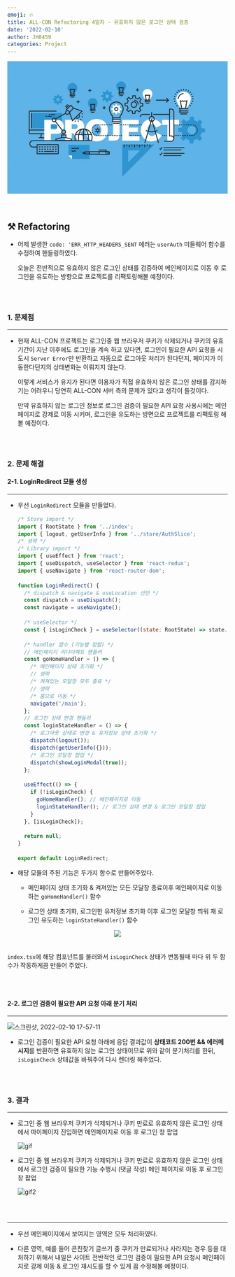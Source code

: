 ```yaml
---
emoji: 🔥
title: ALL-CON Refactoring 4일차 - 유효하지 않은 로그인 상태 검증
date: '2022-02-10'
author: JH8459
categories: Project
---
```


![github-blog.png](../../../assets/common/project.jpeg)

<br>

## ⚒️ Refactoring

- 어제 발생한 `code: 'ERR_HTTP_HEADERS_SENT` 에러는 `userAuth` 미들웨어 함수를 수정하여 핸들링하였다.

  오늘은 전반적으로 유효하지 않은 로그인 상태를 검증하여 메인페이지로 이동 후 로그인을 유도하는 방향으로 프로젝트를 리팩토링해볼 예정이다.

<br>
<br>

### 1. 문제점

---

- 현재 ALL-CON 프로젝트는 로그인중 웹 브라우저 쿠키가 삭제되거나 쿠키의 유효기간이 지난 이후에도 로그인을 계속 하고 있다면, 로그인이 필요한 API 요청을 시도시 `Server Error`만 반환하고 자동으로 로그아웃 처리가 된다던지, 페이지가 이동한다던지의 상태변화는 이뤄지지 않는다.

  이렇게 서비스가 유지가 된다면 이용자가 직접 유효하지 않은 로그인 상태를 감지하기는 어려우니 당연히 ALL-CON 서버 측의 문제가 있다고 생각이 들것이다.

  만약 유효하지 않는 로그인 정보로 로그인 검증이 필요한 API 요청 사용시에는 메인페이지로 강제로 이동 시키며, 로그인을 유도하는 방면으로 프로젝트를 리팩토링 해 볼 예정이다.

<br>
<br>

### 2. 문제 해결

#### 2-1. LoginRedirect 모듈 생성

---

- 우선 `LoginRedirect` 모듈을 만들었다.

  ```js
  /* Store import */
  import { RootState } from '../index';
  import { logout, getUserInfo } from '../store/AuthSlice';
  /* 생략 */
  /* Library import */
  import { useEffect } from 'react';
  import { useDispatch, useSelector } from 'react-redux';
  import { useNavigate } from 'react-router-dom';

  function LoginRedirect() {
    /* dispatch & navigate & useLocation 선언 */
    const dispatch = useDispatch();
    const navigate = useNavigate();

    /* useSelector */
    const { isLoginCheck } = useSelector((state: RootState) => state.auth);

    /* handler 함수 (기능별 정렬) */
    // 메인페이지 리다이렉트 핸들러
    const goHomeHandler = () => {
      /* 메인페이지 상태 초기화 */
      // 생략
      /* 켜져있는 모달창 모두 종료 */
      // 생략
      /* 홈으로 이동 */
      navigate('/main');
    };
    // 로그인 상태 변경 핸들러
    const loginStateHandler = () => {
      /* 로그아웃 상태로 변경 & 유저정보 상태 초기화 */
      dispatch(logout());
      dispatch(getUserInfo({}));
      /* 로그인 모달창 팝업 */
      dispatch(showLoginModal(true));
    };

    useEffect(() => {
      if (!isLoginCheck) {
        goHomeHandler(); // 메인페이지로 이동
        loginStateHandler(); // 로그인 상태 변경 & 로그인 모달창 팝업
      }
    }, [isLoginCheck]);

    return null;
  }

  export default LoginRedirect;
  ```

- 해당 모듈의 주된 기능은 두가지 함수로 만들어주었다.
  - 메인페이지 상태 초기화 & 켜져있는 모든 모달창 종료이후 메인페이지로 이동하는 `goHomeHandler()` 함수

  - 로그인 상태 초기화, 로그인한 유저정보 초기화 이후 로그인 모달창 띄워 재 로그인 유도하는 `loginStateHandler()` 함수

<center><img src="https://user-images.githubusercontent.com/83164003/153373384-2d37e9d0-f59b-4c11-ad77-6981f3356d4e.png"/></center><br>

`index.tsx`에 해당 컴포넌트를 불러와서 `isLoginCheck` 상태가 변동될때 마다 위 두 함수가 작동하게끔 만들어 주었다.

<br>
<br>

#### 2-2. 로그인 검증이 필요한 API 요청 아래 분기 처리

---

![스크린샷, 2022-02-10 17-57-11](https://user-images.githubusercontent.com/83164003/153373104-0149fc03-a438-4dde-9b37-0737a2f40f46.png)

- 로그인 검증이 필요한 API 요청 아래에 응답 결과값이 **상태코드 200번 && 에러메시지**를 반환하면 유효하지 않는 로그인 상태이므로 위와 같이 분기처리를 한뒤, `isLoginCheck` 상태값을 바꿔주어 다시 렌더링 해주었다.

<br>
<br>

### 3. 결과

---

- 로그인 중 웹 브라우저 쿠키가 삭제되거나 쿠키 만료로 유효하지 않은 로그인 상태에서 마이페이지 진입하면 메인페이지로 이동 후 로그인 창 팝업

  ![gif](https://user-images.githubusercontent.com/83164003/153384029-7cff7cd8-a60a-43c9-9013-14c77c74e344.gif)

- 로그인 중 웹 브라우저 쿠키가 삭제되거나 쿠키 만료로 유효하지 않은 로그인 상태에서 로그인 검증이 필요한 기능 수행시 (댓글 작성) 메인 페이지로 이동 후 로그인 창 팝업

  ![gif2](https://user-images.githubusercontent.com/83164003/153384922-c0f2be81-9822-4e84-a643-68571d70451a.gif)

<br>
<br>

---

- 우선 메인페이지에서 보여지는 영역은 모두 처리하였다.

- 다른 영역, 예를 들어 콘친찾기 글쓰기 중 쿠키가 만료되거나 사라지는 경우 등을 대처하기 위해서 내일은 사이트 전반적인 로그인 검증이 필요한 API 요청시 메인페이지로 강제 이동 & 로그인 재시도를 할 수 있게 끔 수정해볼 예정이다.

<br>
<br>
